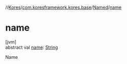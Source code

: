 //[Kores](../../../index.md)/[com.koresframework.kores.base](../index.md)/[Named](index.md)/[name](name.md)

# name

[jvm]\
abstract val [name](name.md): [String](https://kotlinlang.org/api/latest/jvm/stdlib/kotlin/-string/index.html)

Name
